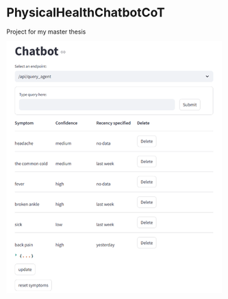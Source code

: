 # PhysicalHealthChatbotCoT
Project for my master thesis

![Screenshot of the webpage / frontend](./images/frontend_webpage_screenshot_v2.png)
